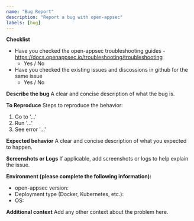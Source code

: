 ```yaml
---
name: "Bug Report"
description: "Report a bug with open-appsec"
labels: [bug]
---
```


**Checklist**
- Have you checked the open-appsec troubleshooting guides - https://docs.openappsec.io/troubleshooting/troubleshooting
  - Yes / No
- Have you checked the existing issues and discossions in github for the same issue
  - Yes / No

**Describe the bug**
A clear and concise description of what the bug is.

**To Reproduce**
Steps to reproduce the behavior:
1. Go to '...'
2. Run '...'
3. See error '...'

**Expected behavior**
A clear and concise description of what you expected to happen.

**Screenshots or Logs**
If applicable, add screenshots or logs to help explain the issue.

**Environment (please complete the following information):**
- open-appsec version: 
- Deployment type (Docker, Kubernetes, etc.): 
- OS:

**Additional context**
Add any other context about the problem here.
